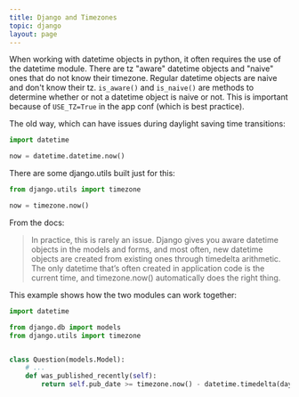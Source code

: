 ```yaml
---
title: Django and Timezones
topic: django
layout: page
---
```

When working with datetime objects in python, it often requires the use of the datetime module. There are tz "aware" datetime objects and "naive" ones that do not know their timezone. Regular datetime objects are naive and don't know their tz. `is_aware()` and `is_naive()` are methods to determine whether or not a datetime object is naive or not. This is important because of `USE_TZ=True` in the app conf (which is best practice). 

The old way, which can have issues during daylight saving time transitions:
```py
import datetime

now = datetime.datetime.now()
```

There are some django.utils built just for this:
```py
from django.utils import timezone

now = timezone.now()
```

From the docs:
> In practice, this is rarely an issue. Django gives you aware datetime objects in the models and forms, and most often, new datetime objects are created from existing ones through timedelta arithmetic. The only datetime that’s often created in application code is the current time, and timezone.now() automatically does the right thing.

This example shows how the two modules can work together:
```py
import datetime

from django.db import models
from django.utils import timezone


class Question(models.Model):
    # ...
    def was_published_recently(self):
        return self.pub_date >= timezone.now() - datetime.timedelta(days=1)

```

